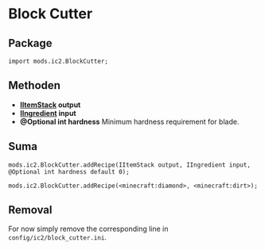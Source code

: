 # Block Cutter

## Package

`import mods.ic2.BlockCutter;`

## Methoden

- **[IItemStack](/Vanilla/Items/IItemStack/) output**
- **[IIngredient](/Vanilla/Variable_Types/IIngredient/) input**
- **@Optional int hardness** Minimum hardness requirement for blade.

## Suma

```zenscript
mods.ic2.BlockCutter.addRecipe(IItemStack output, IIngredient input, @Optional int hardness default 0);

mods.ic2.BlockCutter.addRecipe(<minecraft:diamond>, <minecraft:dirt>);
```

## Removal

For now simply remove the corresponding line in `config/ic2/block_cutter.ini`.